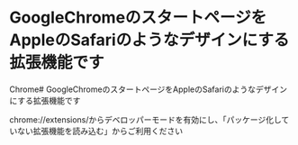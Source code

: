# GoogleChromeのスタートページをAppleのSafariのようなデザインにする拡張機能です

Chrome# GoogleChromeのスタートページをAppleのSafariのようなデザインにする拡張機能です

chrome://extensions/からデベロッパーモードを有効にし、「パッケージ化していない拡張機能を読み込む」からご利用ください
